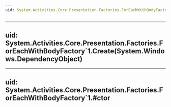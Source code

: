 ```yaml
---
uid: System.Activities.Core.Presentation.Factories.ForEachWithBodyFactory`1
---
```


---
uid: System.Activities.Core.Presentation.Factories.ForEachWithBodyFactory`1.Create(System.Windows.DependencyObject)
---

---
uid: System.Activities.Core.Presentation.Factories.ForEachWithBodyFactory`1.#ctor
---
